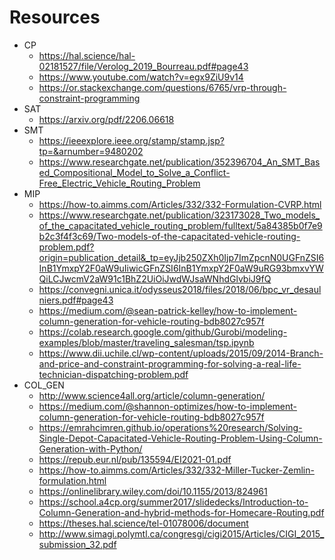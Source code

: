 # Resources

* CP 
    - https://hal.science/hal-02181527/file/Verolog_2019_Bourreau.pdf#page43
    - https://www.youtube.com/watch?v=egx9ZiU9v14
    - https://or.stackexchange.com/questions/6765/vrp-through-constraint-programming
* SAT 
    - https://arxiv.org/pdf/2206.06618
* SMT
    - https://ieeexplore.ieee.org/stamp/stamp.jsp?tp=&arnumber=9480202 
    - https://www.researchgate.net/publication/352396704_An_SMT_Based_Compositional_Model_to_Solve_a_Conflict-Free_Electric_Vehicle_Routing_Problem
* MIP
    - https://how-to.aimms.com/Articles/332/332-Formulation-CVRP.html
    - https://www.researchgate.net/publication/323173028_Two_models_of_the_capacitated_vehicle_routing_problem/fulltext/5a84385b0f7e9b2c3f4f3c69/Two-models-of-the-capacitated-vehicle-routing-problem.pdf?origin=publication_detail&_tp=eyJjb250ZXh0Ijp7ImZpcnN0UGFnZSI6InB1YmxpY2F0aW9uIiwicGFnZSI6InB1YmxpY2F0aW9uRG93bmxvYWQiLCJwcmV2aW91c1BhZ2UiOiJwdWJsaWNhdGlvbiJ9fQ
    - https://convegni.unica.it/odysseus2018/files/2018/06/bpc_vr_desaulniers.pdf#page43
    - https://medium.com/@sean-patrick-kelley/how-to-implement-column-generation-for-vehicle-routing-bdb8027c957f
    - https://colab.research.google.com/github/Gurobi/modeling-examples/blob/master/traveling_salesman/tsp.ipynb
    - https://www.dii.uchile.cl/wp-content/uploads/2015/09/2014-Branch-and-price-and-constraint-programming-for-solving-a-real-life-technician-dispatching-problem.pdf
* COL_GEN
    - http://www.science4all.org/article/column-generation/
    - https://medium.com/@shannon-optimizes/how-to-implement-column-generation-for-vehicle-routing-bdb8027c957f
    - https://emrahcimren.github.io/operations%20research/Solving-Single-Depot-Capacitated-Vehicle-Routing-Problem-Using-Column-Generation-with-Python/
    - https://repub.eur.nl/pub/135594/EI2021-01.pdf
    - https://how-to.aimms.com/Articles/332/332-Miller-Tucker-Zemlin-formulation.html
    - https://onlinelibrary.wiley.com/doi/10.1155/2013/824961
    - https://school.a4cp.org/summer2017/slidedecks/Introduction-to-Column-Generation-and-hybrid-methods-for-Homecare-Routing.pdf
    - https://theses.hal.science/tel-01078006/document
    - http://www.simagi.polymtl.ca/congresgi/cigi2015/Articles/CIGI_2015_submission_32.pdf
